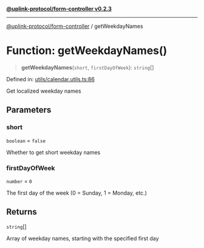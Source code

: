 [**@uplink-protocol/form-controller v0.2.3**](../README.md)

***

[@uplink-protocol/form-controller](../globals.md) / getWeekdayNames

# Function: getWeekdayNames()

> **getWeekdayNames**(`short`, `firstDayOfWeek`): `string`[]

Defined in: [utils/calendar.utils.ts:86](https://github.com/jmkcoder/uplink-protocol-calendar/blob/b9b5d949a141a189c8cea12210e36bb76f18ad06/src/utils/calendar.utils.ts#L86)

Get localized weekday names

## Parameters

### short

`boolean` = `false`

Whether to get short weekday names

### firstDayOfWeek

`number` = `0`

The first day of the week (0 = Sunday, 1 = Monday, etc.)

## Returns

`string`[]

Array of weekday names, starting with the specified first day
